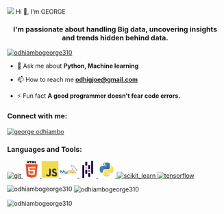 <img align="centre" src="https://www.google.com/url?sa=i&url=https%3A%2F%2Fwww.simplilearn.com%2Fwhat-is-data-article&psig=AOvVaw0GYTiEsb6coRgsmTR-TlaG&ust=1720594248661000&source=images&cd=vfe&opi=89978449&ved=2ahUKEwjIr5yZr5mHAxVAVaQEHWz6DG8QjRx6BAgAEBg">
  Hi 👋, I'm GEORGE</h1>
<h3 align="center">I'm passionate about handling Big data, uncovering insights and trends hidden behind data.</h3>

<p align="left"> <a href="https://github.com/ryo-ma/github-profile-trophy"><img src="https://github-profile-trophy.vercel.app/?username=odhiambogeorge310" alt="odhiambogeorge310" /></a> </p>

- 💬 Ask me about **Python, Machine learning**

- 📫 How to reach me **odhigjoe@gmail.com**

- ⚡ Fun fact **A good programmer doesn't fear code errors.**

<h3 align="left">Connect with me:</h3>
<p align="left">
<a href="https://linkedin.com/in/george odhiambo" target="blank"><img align="center" src="https://raw.githubusercontent.com/rahuldkjain/github-profile-readme-generator/master/src/images/icons/Social/linked-in-alt.svg" alt="george odhiambo" height="30" width="40" /></a>
</p>

<h3 align="left">Languages and Tools:</h3>
<p align="left"> <a href="https://git-scm.com/" target="_blank" rel="noreferrer"> <img src="https://www.vectorlogo.zone/logos/git-scm/git-scm-icon.svg" alt="git" width="40" height="40"/> </a> <a href="https://www.w3.org/html/" target="_blank" rel="noreferrer"> <img src="https://raw.githubusercontent.com/devicons/devicon/master/icons/html5/html5-original-wordmark.svg" alt="html5" width="40" height="40"/> </a> <a href="https://developer.mozilla.org/en-US/docs/Web/JavaScript" target="_blank" rel="noreferrer"> <img src="https://raw.githubusercontent.com/devicons/devicon/master/icons/javascript/javascript-original.svg" alt="javascript" width="40" height="40"/> </a> <a href="https://www.mysql.com/" target="_blank" rel="noreferrer"> <img src="https://raw.githubusercontent.com/devicons/devicon/master/icons/mysql/mysql-original-wordmark.svg" alt="mysql" width="40" height="40"/> </a> <a href="https://pandas.pydata.org/" target="_blank" rel="noreferrer"> <img src="https://raw.githubusercontent.com/devicons/devicon/2ae2a900d2f041da66e950e4d48052658d850630/icons/pandas/pandas-original.svg" alt="pandas" width="40" height="40"/> </a> <a href="https://www.python.org" target="_blank" rel="noreferrer"> <img src="https://raw.githubusercontent.com/devicons/devicon/master/icons/python/python-original.svg" alt="python" width="40" height="40"/> </a> <a href="https://scikit-learn.org/" target="_blank" rel="noreferrer"> <img src="https://upload.wikimedia.org/wikipedia/commons/0/05/Scikit_learn_logo_small.svg" alt="scikit_learn" width="40" height="40"/> </a> <a href="https://www.tensorflow.org" target="_blank" rel="noreferrer"> <img src="https://www.vectorlogo.zone/logos/tensorflow/tensorflow-icon.svg" alt="tensorflow" width="40" height="40"/> </a> </p>

<p><img align="left" src="https://github-readme-stats.vercel.app/api/top-langs?username=odhiambogeorge310&show_icons=true&locale=en&layout=compact" alt="odhiambogeorge310" /></p>

<p>&nbsp;<img align="center" src="https://github-readme-stats.vercel.app/api?username=odhiambogeorge310&show_icons=true&locale=en" alt="odhiambogeorge310" /></p>

<p><img align="center" src="https://github-readme-streak-stats.herokuapp.com/?user=odhiambogeorge310&" alt="odhiambogeorge310" /></p>
